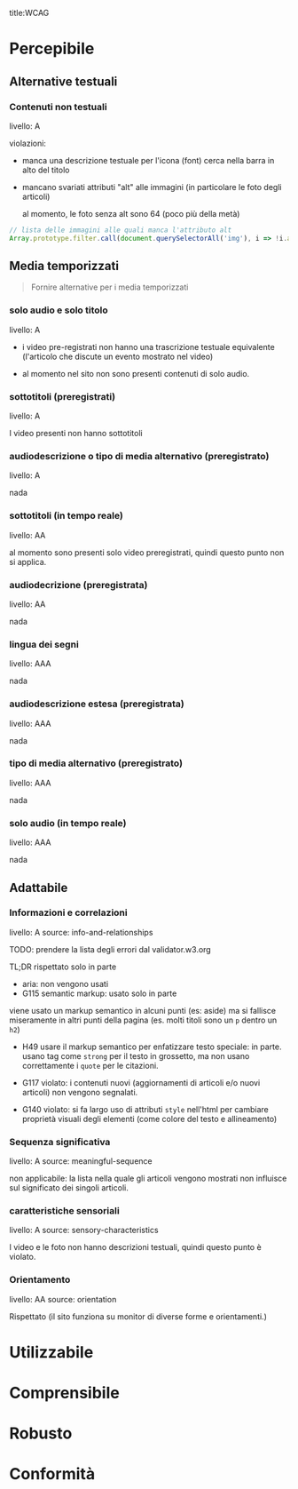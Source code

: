 title:WCAG

# Percepibile

## Alternative testuali

### Contenuti non testuali

livello: A

violazioni:
 - manca una descrizione testuale per l'icona (font) cerca nella barra in alto del titolo
 - mancano svariati attributi "alt" alle immagini (in particolare le foto degli articoli)

   al momento, le foto senza alt sono 64 (poco più della metà)

```js
// lista delle immagini alle quali manca l'attributo alt
Array.prototype.filter.call(document.querySelectorAll('img'), i => !i.alt)
```

## Media temporizzati

> Fornire alternative per i media temporizzati

### solo audio e solo titolo
livello: A

 - i video pre-registrati non hanno una trascrizione testuale equivalente
   (l'articolo che discute un evento mostrato nel video)

 - al momento nel sito non sono presenti contenuti di solo audio.

### sottotitoli (preregistrati)
livello: A

I video presenti non hanno sottotitoli

### audiodescrizione o tipo di media alternativo (preregistrato)
livello: A

nada

### sottotitoli (in tempo reale)
livello: AA

al momento sono presenti solo video preregistrati, quindi questo punto
non si applica.

### audiodecrizione (preregistrata)
livello: AA

nada

### lingua dei segni
livello: AAA

nada

### audiodescrizione estesa (preregistrata)
livello: AAA

nada

### tipo di media alternativo (preregistrato)
livello: AAA

nada

### solo audio (in tempo reale)
livello: AAA

nada

## Adattabile

### Informazioni e correlazioni
livello: A
source: info-and-relationships

TODO: prendere la lista degli errori dal validator.w3.org

TL;DR rispettato solo in parte

 - aria: non vengono usati
 - G115 semantic markup: usato solo in parte

  viene usato un markup semantico in alcuni punti (es: aside) ma si
  fallisce miseramente in altri punti della pagina (es. molti titoli
  sono un `p` dentro un `h2`)

 - H49 usare il markup semantico per enfatizzare testo speciale: in
   parte. usano tag come `strong` per il testo in grossetto, ma non usano
   correttamente i `quote` per le citazioni.

 - G117 violato: i contenuti nuovi (aggiornamenti di articoli e/o nuovi
   articoli) non vengono segnalati.

 - G140 violato: si fa largo uso di attributi `style` nell'html per
   cambiare proprietà visuali degli elementi (come colore del testo
   e allineamento)

### Sequenza significativa
livello: A
source: meaningful-sequence

non applicabile: la lista nella quale gli articoli vengono mostrati non
influisce sul significato dei singoli articoli.

### caratteristiche sensoriali
livello: A
source: sensory-characteristics

I video e le foto non hanno descrizioni testuali, quindi questo punto è violato.

### Orientamento
livello: AA
source: orientation

Rispettato (il sito funziona su monitor di diverse forme e orientamenti.)

# Utilizzabile

# Comprensibile

# Robusto

# Conformità
